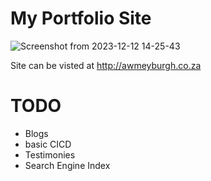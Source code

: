 # My Portfolio Site

![Screenshot from 2023-12-12 14-25-43](https://github.com/TheKillerAboy/portfolio/assets/36484821/1b1f4621-93ea-4559-857c-027a1ecab7f2)

Site can be visted at http://awmeyburgh.co.za

# TODO

- Blogs
- basic CICD
- Testimonies
- Search Engine Index 